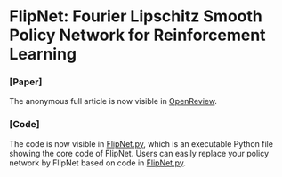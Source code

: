 # FlipNet: Fourier Lipschitz Smooth Policy Network for Reinforcement Learning

### [Paper]
The anonymous full article is now visible in [OpenReview](https://openreview.net/pdf?id=maoBEh5rU7).

### [Code]
The code is now visible in [FlipNet.py](https://github.com/ICLR-anonymous-2025/FlipNet/blob/master/FlipNet.py), which is an executable Python file showing the core code of FlipNet. 
Users can easily replace your policy network by FlipNet based on code in [FlipNet.py](https://github.com/ICLR-anonymous-2025/FlipNet/blob/master/FlipNet.py).